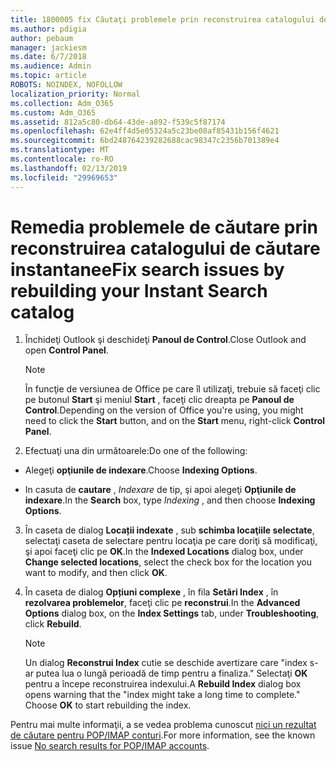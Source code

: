 ```yaml
---
title: 1800005 fix Căutaţi problemele prin reconstruirea catalogului de căutare instantanee
ms.author: pdigia
author: pebaum
manager: jackiesm
ms.date: 6/7/2018
ms.audience: Admin
ms.topic: article
ROBOTS: NOINDEX, NOFOLLOW
localization_priority: Normal
ms.collection: Adm_O365
ms.custom: Adm_O365
ms.assetid: 812a5c80-db64-43de-a892-f539c5f87174
ms.openlocfilehash: 62e4ff4d5e05324a5c23be08af85431b156f4621
ms.sourcegitcommit: 6bd248764239282688cac98347c2356b701389e4
ms.translationtype: MT
ms.contentlocale: ro-RO
ms.lasthandoff: 02/13/2019
ms.locfileid: "29969653"
---
```

# <a name="fix-search-issues-by-rebuilding-your-instant-search-catalog"></a><span data-ttu-id="524a3-102">Remedia problemele de căutare prin reconstruirea catalogului de căutare instantanee</span><span class="sxs-lookup"><span data-stu-id="524a3-102">Fix search issues by rebuilding your Instant Search catalog</span></span>

1. <span data-ttu-id="524a3-103">Închideţi Outlook şi deschideţi **Panoul de Control**.</span><span class="sxs-lookup"><span data-stu-id="524a3-103">Close Outlook and open **Control Panel**.</span></span>
    
    > [!NOTE]
    > <span data-ttu-id="524a3-104">În funcţie de versiunea de Office pe care îl utilizaţi, trebuie să faceţi clic pe butonul **Start** şi meniul **Start** , faceţi clic dreapta pe **Panoul de Control**.</span><span class="sxs-lookup"><span data-stu-id="524a3-104">Depending on the version of Office you're using, you might need to click the **Start** button, and on the **Start** menu, right-click **Control Panel**.</span></span> 
  
2. <span data-ttu-id="524a3-105">Efectuaţi una din următoarele:</span><span class="sxs-lookup"><span data-stu-id="524a3-105">Do one of the following:</span></span>
    
  - <span data-ttu-id="524a3-106">Alegeţi **opţiunile de indexare**.</span><span class="sxs-lookup"><span data-stu-id="524a3-106">Choose **Indexing Options**.</span></span>
    
  - <span data-ttu-id="524a3-107">In casuta de **cautare** , *Indexare* de tip, şi apoi alegeţi **Opţiunile de indexare**.</span><span class="sxs-lookup"><span data-stu-id="524a3-107">In the **Search** box, type  *Indexing*  , and then choose **Indexing Options**.</span></span>
    
3. <span data-ttu-id="524a3-108">În caseta de dialog **Locații indexate** , sub **schimba locaţiile selectate**, selectaţi caseta de selectare pentru locaţia pe care doriţi să modificaţi, şi apoi faceţi clic pe **OK**.</span><span class="sxs-lookup"><span data-stu-id="524a3-108">In the **Indexed Locations** dialog box, under **Change selected locations**, select the check box for the location you want to modify, and then click **OK**.</span></span>
    
4. <span data-ttu-id="524a3-109">În caseta de dialog **Opțiuni complexe** , în fila **Setări Index** , în **rezolvarea problemelor**, faceţi clic pe **reconstrui**.</span><span class="sxs-lookup"><span data-stu-id="524a3-109">In the **Advanced Options** dialog box, on the **Index Settings** tab, under **Troubleshooting**, click **Rebuild**.</span></span>
    
    > [!NOTE]
    > <span data-ttu-id="524a3-p101">Un dialog **Reconstrui Index** cutie se deschide avertizare care "index s-ar putea lua o lungă perioadă de timp pentru a finaliza." Selectaţi **OK** pentru a începe reconstruirea indexului.</span><span class="sxs-lookup"><span data-stu-id="524a3-p101">A **Rebuild Index** dialog box opens warning that the "index might take a long time to complete." Choose **OK** to start rebuilding the index.</span></span> 
  
<span data-ttu-id="524a3-112">Pentru mai multe informaţii, a se vedea problema cunoscut [nici un rezultat de căutare pentru POP/IMAP conturi](https://support.office.com/article/51c9d2c7-a3db-4358-afdf-50d3a9e57039.aspx).</span><span class="sxs-lookup"><span data-stu-id="524a3-112">For more information, see the known issue [No search results for POP/IMAP accounts](https://support.office.com/article/51c9d2c7-a3db-4358-afdf-50d3a9e57039.aspx).</span></span>
  

